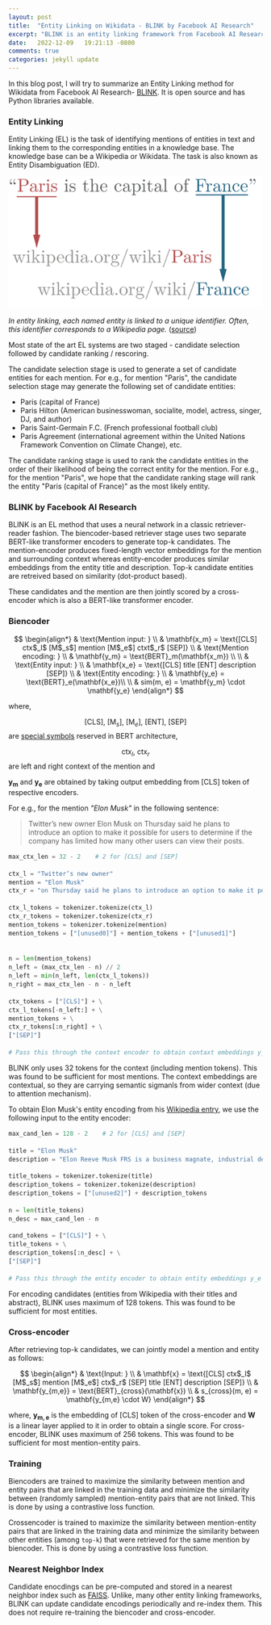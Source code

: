 ```yaml
---
layout: post
title:  "Entity Linking on Wikidata - BLINK by Facebook AI Research"
excerpt: "BLINK is an entity linking framework from Facebook AI Research which implements a classic neural network based retriever-reader architecture for entity linking."
date:   2022-12-09   19:21:13 -0800
comments: true
categories: jekyll update
---
```


In this blog post, I will try to summarize an Entity Linking method for Wikidata from Facebook AI Research- [BLINK](blink-link). It is open source and has Python libraries available.

### Entity Linking

Entity Linking (EL) is the task of identifying mentions of entities in text and linking them to the corresponding entities in a knowledge base. The knowledge base can be a Wikipedia or Wikidata. The task is also known as Entity Disambiguation (ED).

![en-image]

*In entity linking, each named entity is linked to a unique identifier. Often, this identifier corresponds to a Wikipedia page.* ([source](https://en.wikipedia.org/wiki/File:Entity_Linking_-_Short_Example.png))
<br>

Most state of the art EL systems are two staged - candidate selection followed by candidate ranking / rescoring. 

The candidate selection stage is used to generate a set of candidate entities for each mention. For e.g., for mention "Paris", the candidate selection stage may generate the following set of candidate entities:

- Paris (capital of France)
- Paris Hilton (American businesswoman, socialite, model, actress, singer, DJ, and author)
- Paris Saint-Germain F.C. (French professional football club)
- Paris Agreement (international agreement within the United Nations Framework Convention on Climate Change), etc.

The candidate ranking stage is used to rank the candidate entities in the order of their likelihood of being the correct entity for the mention. For e.g., for the mention "Paris", we hope that the candidate ranking stage will rank the entity "Paris (capital of France)" as the most likely entity.

### BLINK by Facebook AI Research

BLINK is an EL method that uses a neural network in a classic retriever-reader fashion. The biencoder-based retriever stage uses two separate BERT-like transformer encoders to generate top-k candidates. The mention-encoder produces fixed-length vector embeddings for the mention and surrounding context whereas entity-encoder produces similar embeddings from the entity title and description. Top-k candidate entities are retreived based on similarity (dot-product based).

These candidates and the mention are then jointly scored by a cross-encoder which is also a BERT-like transformer encoder.

### Biencoder

<!-- Write a LaTex block that explains how mention and entity encodings are calculated -->
$$
\begin{align*}
& \text{Mention input: } \\
& \mathbf{x_m} = \text{[CLS] ctx$_l$ [M$_s$] mention [M$_e$] ctxt$_r$ [SEP]} \\
& \text{Mention encoding: } \\
& \mathbf{y_m} = \text{BERT}_m(\mathbf{x_m}) \\
\\
& \text{Entity input: } \\
& \mathbf{x_e} = \text{[CLS] title [ENT] description [SEP]} \\
& \text{Entity encoding: } \\
& \mathbf{y_e} = \text{BERT}_e(\mathbf{x_e})\\
\\
& sim(m, e) = \mathbf{y_m} \cdot \mathbf{y_e}
\end{align*}
$$

where, 

$$ \text{[CLS], [M$_s$], [M$_e$], [ENT], [SEP]} $$ are [special symbols](https://stackoverflow.com/questions/62452271/understanding-bert-vocab-unusedxxx-tokens) reserved in BERT architecture,

$$ \text{ctx$_l$, ctx$_r$}$$ are left and right context of the mention and 

$\mathbf{y_m}$ and $\mathbf{y_e}$ are obtained by taking output embedding from $\text{[CLS]}$ token of respective encoders. 

For e.g., for the mention _"Elon Musk"_ in the following sentence:

> Twitter’s new owner Elon Musk on Thursday said he plans to introduce an option to make it possible for users to determine if the company has limited how many other users can view their posts.

```python
max_ctx_len = 32 - 2    # 2 for [CLS] and [SEP]

ctx_l = "Twitter’s new owner"
mention = "Elon Musk"
ctx_r = "on Thursday said he plans to introduce an option to make it possible for users to determine if the company has limited how many other users can view their posts."

ctx_l_tokens = tokenizer.tokenize(ctx_l)
ctx_r_tokens = tokenizer.tokenize(ctx_r)
mention_tokens = tokenizer.tokenize(mention)
mention_tokens = ["[unused0]"] + mention_tokens + ["[unused1]"]


n = len(mention_tokens)
n_left = (max_ctx_len - n) // 2
n_left = min(n_left, len(ctx_l_tokens))
n_right = max_ctx_len - n - n_left

ctx_tokens = ["[CLS]"] + \
ctx_l_tokens[-n_left:] + \
mention_tokens + \
ctx_r_tokens[:n_right] + \
["[SEP]"]

# Pass this through the context encoder to obtain contaxt embeddings y_m
```

BLINK only uses 32 tokens for the context (including mention tokens). This was found to be sufficient for most mentions. The context embeddings are contextual, so they are carrying semantic sigmanls from wider context (due to attention mechanism).

To obtain Elon Musk's entity encoding from his [Wikipedia entry](https://en.wikipedia.org/wiki/Elon_Musk), we use the following input to the entity encoder:

```python
max_cand_len = 128 - 2    # 2 for [CLS] and [SEP]

title = "Elon Musk"
description = "Elon Reeve Musk FRS is a business magnate, industrial designer, engineer, and philanthropist. He is the founder, CEO, CTO and chief designer of SpaceX; early investor, CEO and product architect of Tesla, Inc.; founder of The Boring Company; co-founder of Neuralink; and co-founder and initial co-chairman of OpenAI. A centibillionaire, Musk is one of the richest people in the world."

title_tokens = tokenizer.tokenize(title)
description_tokens = tokenizer.tokenize(description)
description_tokens = ["[unused2]"] + description_tokens

n = len(title_tokens)
n_desc = max_cand_len - n

cand_tokens = ["[CLS]"] + \
title_tokens + \
description_tokens[:n_desc] + \
["[SEP]"]

# Pass this through the entity encoder to obtain entity embeddings y_e
```

For encoding candidates (entities from Wikipedia with their titles and abstract), BLINK uses maximum of 128 tokens. This was found to be sufficient for most entities.

### Cross-encoder

After retrieving top-k candidates, we can jointly model a mention and entity as follows:

$$
\begin{align*}
& \text{Input: } \\
& \mathbf{x} = \text{[CLS] ctx$_l$ [M$_s$] mention [M$_e$] ctx$_r$ [SEP] title [ENT] description [SEP]} \\
& \mathbf{y_{m,e}} = \text{BERT}_{cross}(\mathbf{x}) \\
& s_{cross}(m, e) = \mathbf{y_{m,e} \cdot W}
\end{align*}
$$

where, $\mathbf{y_{m,e}}$ is the embedding of $\text{[CLS]}$ token of the cross-encoder and $\mathbf{W}$ is a linear layer applied to it in order to obtain a single score. For cross-encoder, BLINK uses maximum of 256 tokens. This was found to be sufficient for most mention-entity pairs.

### Training

Biencoders are trained to maximize the similarity between mention and entity pairs that are linked in the training data and minimize the similarity between (randomly sampled) mention-entity pairs that are not linked. This is done by using a contrastive loss function.

Crossencoder is trained to maximize the similarity between mention-entity pairs that are linked in the training data and minimize the similarity between other entities (among `top-k`) that were retrieved for the same mention by biencoder. This is done by using a contrastive loss function.

### Nearest Neighbor Index

Candidate enocdings can be pre-computed and stored in a nearest neighbor index such as [FAISS](https://engineering.fb.com/2017/03/29/data-infrastructure/faiss-a-library-for-efficient-similarity-search/). Unlike, many other entity linking frameworks, BLINK can update candidate encodings periodically and re-index them. This does not require re-training the biencoder and cross-encoder.

[rel-link]: https://github.com/informagi/REL
[blink-link]: https://github.com/facebookresearch/BLINK
[en-image]: /assets/entity-linking/640px-Entity_Linking_-_Short_Example.png